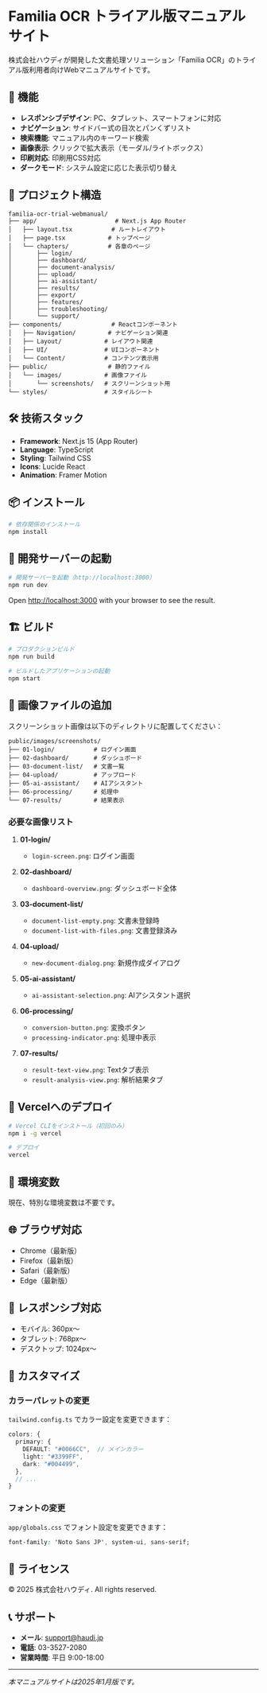 # Familia OCR トライアル版マニュアルサイト

株式会社ハウディが開発した文書処理ソリューション「Familia OCR」のトライアル版利用者向けWebマニュアルサイトです。

## 🚀 機能

- **レスポンシブデザイン**: PC、タブレット、スマートフォンに対応
- **ナビゲーション**: サイドバー式の目次とパンくずリスト
- **検索機能**: マニュアル内のキーワード検索
- **画像表示**: クリックで拡大表示（モーダル/ライトボックス）
- **印刷対応**: 印刷用CSS対応
- **ダークモード**: システム設定に応じた表示切り替え

## 📁 プロジェクト構造

```
familia-ocr-trial-webmanual/
├── app/                      # Next.js App Router
│   ├── layout.tsx           # ルートレイアウト
│   ├── page.tsx            # トップページ
│   └── chapters/           # 各章のページ
│       ├── login/
│       ├── dashboard/
│       ├── document-analysis/
│       ├── upload/
│       ├── ai-assistant/
│       ├── results/
│       ├── export/
│       ├── features/
│       ├── troubleshooting/
│       └── support/
├── components/              # Reactコンポーネント
│   ├── Navigation/         # ナビゲーション関連
│   ├── Layout/            # レイアウト関連
│   ├── UI/                # UIコンポーネント
│   └── Content/           # コンテンツ表示用
├── public/                 # 静的ファイル
│   └── images/            # 画像ファイル
│       └── screenshots/   # スクリーンショット用
└── styles/                # スタイルシート
```

## 🛠️ 技術スタック

- **Framework**: Next.js 15 (App Router)
- **Language**: TypeScript
- **Styling**: Tailwind CSS
- **Icons**: Lucide React
- **Animation**: Framer Motion

## 📦 インストール

```bash
# 依存関係のインストール
npm install
```

## 🏃 開発サーバーの起動

```bash
# 開発サーバーを起動（http://localhost:3000）
npm run dev
```

Open [http://localhost:3000](http://localhost:3000) with your browser to see the result.

## 🏗️ ビルド

```bash
# プロダクションビルド
npm run build

# ビルドしたアプリケーションの起動
npm start
```

## 📸 画像ファイルの追加

スクリーンショット画像は以下のディレクトリに配置してください：

```
public/images/screenshots/
├── 01-login/           # ログイン画面
├── 02-dashboard/       # ダッシュボード
├── 03-document-list/   # 文書一覧
├── 04-upload/          # アップロード
├── 05-ai-assistant/    # AIアシスタント
├── 06-processing/      # 処理中
└── 07-results/         # 結果表示
```

### 必要な画像リスト

1. **01-login/**
   - `login-screen.png`: ログイン画面

2. **02-dashboard/**
   - `dashboard-overview.png`: ダッシュボード全体

3. **03-document-list/**
   - `document-list-empty.png`: 文書未登録時
   - `document-list-with-files.png`: 文書登録済み

4. **04-upload/**
   - `new-document-dialog.png`: 新規作成ダイアログ

5. **05-ai-assistant/**
   - `ai-assistant-selection.png`: AIアシスタント選択

6. **06-processing/**
   - `conversion-button.png`: 変換ボタン
   - `processing-indicator.png`: 処理中表示

7. **07-results/**
   - `result-text-view.png`: Textタブ表示
   - `result-analysis-view.png`: 解析結果タブ

## 🚀 Vercelへのデプロイ

```bash
# Vercel CLIをインストール（初回のみ）
npm i -g vercel

# デプロイ
vercel
```

## 📝 環境変数

現在、特別な環境変数は不要です。

## 🌐 ブラウザ対応

- Chrome（最新版）
- Firefox（最新版）
- Safari（最新版）
- Edge（最新版）

## 📱 レスポンシブ対応

- モバイル: 360px〜
- タブレット: 768px〜
- デスクトップ: 1024px〜

## 🔧 カスタマイズ

### カラーパレットの変更

`tailwind.config.ts` でカラー設定を変更できます：

```typescript
colors: {
  primary: {
    DEFAULT: "#0066CC",  // メインカラー
    light: "#3399FF",
    dark: "#004499",
  },
  // ...
}
```

### フォントの変更

`app/globals.css` でフォント設定を変更できます：

```css
font-family: 'Noto Sans JP', system-ui, sans-serif;
```

## 📄 ライセンス

© 2025 株式会社ハウディ. All rights reserved.

## 📞 サポート

- **メール**: support@haudi.jp
- **電話**: 03-3527-2080
- **営業時間**: 平日 9:00-18:00

---

*本マニュアルサイトは2025年1月版です。*
